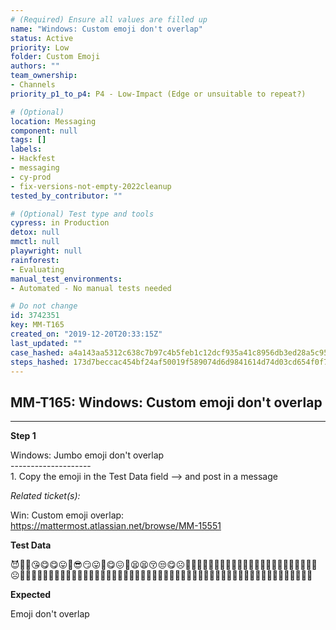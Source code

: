 ```yaml
---
# (Required) Ensure all values are filled up
name: "Windows: Custom emoji don't overlap"
status: Active
priority: Low
folder: Custom Emoji
authors: ""
team_ownership: 
- Channels
priority_p1_to_p4: P4 - Low-Impact (Edge or unsuitable to repeat?)

# (Optional)
location: Messaging
component: null
tags: []
labels: 
- Hackfest
- messaging
- cy-prod
- fix-versions-not-empty-2022cleanup
tested_by_contributor: ""

# (Optional) Test type and tools
cypress: in Production
detox: null
mmctl: null
playwright: null
rainforest: 
- Evaluating
manual_test_environments: 
- Automated - No manual tests needed

# Do not change
id: 3742351
key: MM-T165
created_on: "2019-12-20T20:33:15Z"
last_updated: ""
case_hashed: a4a143aa5312c638c7b97c4b5feb1c12dcf935a41c8956db3ed28a5c954d1125c35ddd9b1467939e64d60603c7712b39
steps_hashed: 173d7beccac454bf24af50019f589074d6d9841614d74d03cd654f0f7346e2c0157a6c2250a08712b0af7144441ce95d
---
```


<!-- (Auto-generated) Based on frontmatter's "key" and "name" -->

## MM-T165: Windows: Custom emoji don't overlap

---

**Step 1**

Windows: Jumbo emoji don't overlap\
\--------------------\
1\. Copy the emoji in the Test Data field --> and post in a message

_Related ticket(s):_

Win: Custom emoji overlap:\
<https://mattermost.atlassian.net/browse/MM-15551>

**Test Data**

😈🤣👘😘😋😋😛🤨😎😏😛🤓😋😖🤨😫😫😚😒😋☹️🤨😒😒🤪😖😋😒😋🤨😏😩🤨😀🤨😇🧐🙃🤨🙃😟😛😔🧐☹️🤬😱😳🤫🤫😥😳🤔😨🤗😢😑🤢🤢🤢🤮🤮😪😑😑🤔😴🤭😵😑😷🤐🤐👙👨‍👧‍👧👨‍👨‍👧‍👦👚👩‍👦‍👦👔👩‍👧‍👦👠👩‍👦‍👦👨‍👦‍👦

**Expected**

Emoji don't overlap
